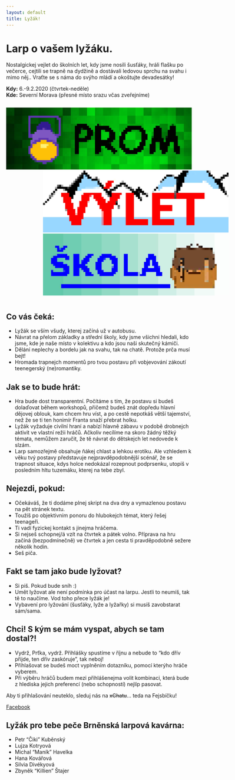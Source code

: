 ```yaml
---
layout: default
title: Lyžák!
---
```


# Larp o vašem lyžáku.

Nostalgickej vejlet do školních let, kdy jsme nosili šusťáky, hráli flašku po večerce, cejtili se trapně na dydžině a dostávali ledovou sprchu na svahu i mimo něj..
Vraťte se s náma do svýho mládí a okoštujte devadesátky!

**Kdy:** 6.-9.2.2020 (čtvrtek-neděle)  
**Kde:** Severní Morava (přesné místo srazu včas zveřejníme)

<div style="padding: 12px 0;">
    <a href="https://larpovadatabaze.cz/larp/prom/cs/47950" target="_blank">
        <img class="inline-img banner" src="/assets/img/banners/prom_pixel.jpg" alt="prom" />
    </a>
    <a href="https://larpovadatabaze.cz/larp/skolni-vylet/cs/42250" target="_blank">
        <img class="inline-img banner" style="margin-left:100px" src="/assets/img/banners/vylet_pixel.jpg" alt="vylet" />
    </a>
    <a href="https://larpovadatabaze.cz/larp/skola/cs/31" target="_blank">
        <img class="inline-img banner" style="margin-left:100px" src="/assets/img/banners/skola_pixel.jpg" alt="skola" />
    </a>
</div>

## Co vás čeká:
* Lyžák se vším všudy, kterej začíná už v autobusu.
* Návrat na přelom základky a střední školy, kdy jsme všichni hledali, kdo jsme, kde je naše místo v kolektivu a kdo jsou naši skutečný kámiči.
* Dělání neplechy a bordelu jak na svahu, tak na chatě. Protože prča musí bejt!
* Hromada trapnejch momentů pro tvou postavu při vobjevování zákoutí teenegerský (ne)romantiky.



## Jak se to bude hrát:
* Hra bude dost transparentní. Počítáme s tím, že postavu si budeš dolaďovat během workshopů, přičemž budeš znát dopředu hlavní dějovej oblouk, kam chcem hru víst, a po cestě nepotkáš větší tajemství, než že se ti ten honimír Franta snaží přebrat holku.
* Lyžák vyžaduje civilní hraní a nabízí hlavně zábavu v podobě drobnejch aktivit ve vlastní režii hráčů. Ačkoliv necílíme na skoro žádný těžký témata, nemůžem zaručit, že tě návrat do dětskejch let nedovede k slzám.
* Larp samozřejmě obsahuje ňákej chlast a lehkou erotiku. Ale vzhledem k věku tvý postavy představuje nejpravděpodobnější scénář, že se trapnost situace, kdys holce nedokázal rozepnout podprsenku, utopíš v posledním hltu tuzemáku, kterej na tebe zbyl.


## Nejezdi, pokud:
* Očekáváš, že ti dodáme plnej skript na dva dny a vymazlenou postavu na pět stránek textu.
* Toužíš po objektivnim ponoru do hlubokejch témat, který řešej teenageři.
* Ti vadí fyzickej kontakt s jinejma hráčema.
* Si nejseš schopnej/á vzít na čtvrtek a pátek volno. Příprava na hru začíná (bezpodmínečně) ve čtvrtek a jen cesta ti pravděpodobně sežere několik hodin.
* Seš piča.

## Fakt se tam jako bude lyžovat?
* Si piš. Pokud bude sníh :)
* Umět lyžovat ale není podmínka pro účast na larpu. Jestli to neumíš, tak tě to naučíme. Vod toho přece lyžák je!
* Vybavení pro lyžování (šusťáky, lyže a lyžařky) si musíš zavobstarat sám/sama.

## Chci! S kým se mám vyspat, abych se tam dostal?!
* Vydrž, Prťka, vydrž. Přihlášky spustíme v říjnu a nebude to “kdo dřív přijde, ten dřív zaskóruje”, tak neboj!
* Přihlašovat se budeš moct vyplněním dotazníku, pomocí kterýho hráče vyberem.
* Při výběru hráčů budem mezi přihlášenejma volit kombinaci, která bude z hlediska jejich preferencí (nebo schopností) nejlíp pasovat.


Aby ti přihlašování neuteklo, sleduj nás na <span style="text-decoration: line-through;">xChatu</span>… teda na Fejsbíčku!

<div class=".omepage--link__big--wrapper">
    <div class="homepage--link__big">
        <a href="https://www.facebook.com/Ly%C5%BE%C3%A1k-347695455890116/" target="_blank">
            Facebook
        </a>
    </div>
</div>

## Lyžák pro tebe peče Brněnská larpová kavárna:
* Petr “Čiki” Kuběnský
* Lujza Kotryová
* Michal “Maník” Havelka
* Hana Kovářová
* Silvia Divékyová
* Zbyněk “Killien” Štajer
